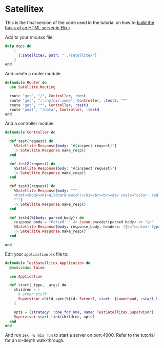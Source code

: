 # Satellitex

This is the final version of the code used in the tutorial on how to [build the basis of an HTML server in Elixir](https://mnussbaumer.github.io/programming/elixir/2019/09/14/a-basic-http-server-in-elixir.html)

Add to your mix.exs file:

```elixir
defp deps do
    [
      {:satellitex, path: "../satellitex"}
    ]
end
```

And create a router module:

```elixir
defmodule Router do
  use Satellite.Routing

  route "get", "/", Controller, :test
  route "get", "/:any/oi/:some", Controller, :test2, "*"
  route "get", "*", Controller, :test3
  route "post", "/data", Controller, :test4
end
```

And a controller module:

```elixir
defmodule Controller do

  def test(request) do
    %Satellite.Response{body: "#{inspect request}"}
    |> Satellite.Response.make_resp()
  end

  def test2(request) do
    %Satellite.Response{body: "#{inspect request}"}
    |> Satellite.Response.make_resp()
  end

  def test3(request) do
    %Satellite.Response{body: """
    <html><body><h1>Wildcard match!</h1><br><br><div style="color: red;">#{inspect request}</div></body></html>
    """}
    |> Satellite.Response.make_resp()
  end

  def test4(%{body: parsed_body}) do
    response_body = "Parsed: " <> Jason.encode!(parsed_body) <> "\n"
    %Satellite.Response{body: response_body, headers: [{<<"content-type">>, <<"application/json">>}]}
    |> Satellite.Response.make_resp()
  end

end
```

Edit your `application.ex` file to:

```elixir
defmodule TestSatellitex.Application do
  @moduledoc false

  use Application

  def start(_type, _args) do
    children = [
      # other stuff
      Supervisor.child_spec(%{id: Server1, start: {Launchpad, :start_link, [%Satellite.Configuration{router: Router}]}}, type: :worker)
    ]

    opts = [strategy: :one_for_one, name: TestSatellitex.Supervisor]
    Supervisor.start_link(children, opts)
  end
end
```

And run `iex -S mix run` to start a server on port 4000. Refer to the tutorial for an in-depth walk-through.


